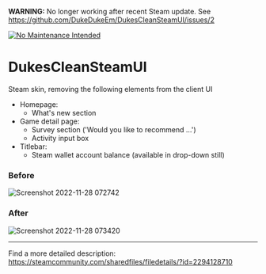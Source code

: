 **WARNING:** No longer working after recent Steam update. See https://github.com/DukeDukeEm/DukesCleanSteamUI/issues/2

[![No Maintenance Intended](http://unmaintained.tech/badge.svg)](http://unmaintained.tech/)

# DukesCleanSteamUI

Steam skin, removing the following elements from the client UI

- Homepage:
  - What's new section
- Game detail page:
  - Survey section ('Would you like to recommend ...')
  - Activity input box
- Titlebar:
  - Steam wallet account balance (available in drop-down still)
  
  
### Before
![Screenshot 2022-11-28 072742](https://user-images.githubusercontent.com/6041429/204279385-8796fe37-dc25-46be-8f50-e02eee85be13.png)

### After
![Screenshot 2022-11-28 073420](https://user-images.githubusercontent.com/6041429/204279399-7969d3a5-ceec-49e4-8e3b-526ab163f6f3.png)

  
---

Find a more detailed description: https://steamcommunity.com/sharedfiles/filedetails/?id=2294128710
